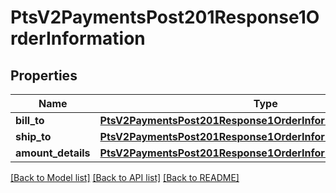 # PtsV2PaymentsPost201Response1OrderInformation

## Properties
Name | Type | Description | Notes
------------ | ------------- | ------------- | -------------
**bill_to** | [**PtsV2PaymentsPost201Response1OrderInformationBillTo**](PtsV2PaymentsPost201Response1OrderInformationBillTo.md) |  | [optional] 
**ship_to** | [**PtsV2PaymentsPost201Response1OrderInformationShipTo**](PtsV2PaymentsPost201Response1OrderInformationShipTo.md) |  | [optional] 
**amount_details** | [**PtsV2PaymentsPost201Response1OrderInformationAmountDetails**](PtsV2PaymentsPost201Response1OrderInformationAmountDetails.md) |  | [optional] 

[[Back to Model list]](../README.md#documentation-for-models) [[Back to API list]](../README.md#documentation-for-api-endpoints) [[Back to README]](../README.md)


